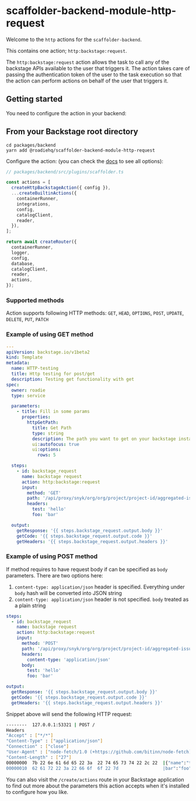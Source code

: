 # scaffolder-backend-module-http-request

Welcome to the `http` actions for the `scaffolder-backend`.

This contains one action; `http:backstage:request`.

The `http:backstage:request` action allows the task to call any of the backstage APIs available to the user that triggers it. The action takes care of passing the authentication token of the user to the task execution so that the action can perform actions on behalf of the user that triggers it.

## Getting started

You need to configure the action in your backend:

## From your Backstage root directory

```
cd packages/backend
yarn add @roadiehq/scaffolder-backend-module-http-request
```

Configure the action:
(you can check the [docs](https://backstage.io/docs/features/software-templates/writing-custom-actions#registering-custom-actions) to see all options):

```typescript
// packages/backend/src/plugins/scaffolder.ts

const actions = [
  createHttpBackstageAction({ config }),
  ...createBuiltinActions({
    containerRunner,
    integrations,
    config,
    catalogClient,
    reader,
  }),
];

return await createRouter({
  containerRunner,
  logger,
  config,
  database,
  catalogClient,
  reader,
  actions,
});
```

### Supported methods

Action supports following HTTP methods: `GET`, `HEAD`, `OPTIONS`, `POST`, `UPDATE`, `DELETE`, `PUT`, `PATCH`

### Example of using GET method

```yaml
---
apiVersion: backstage.io/v1beta2
kind: Template
metadata:
  name: HTTP-testing
  title: Http testing for post/get
  description: Testing get functionality with get
spec:
  owner: roadie
  type: service

  parameters:
    - title: Fill in some params
      properties:
        httpGetPath:
          title: Get Path
          type: string
          description: The path you want to get on your backstage instance
          ui:autofocus: true
          ui:options:
            rows: 5

  steps:
    - id: backstage_request
      name: backstage request
      action: http:backstage:request
      input:
        method: 'GET'
        path: '/api/proxy/snyk/org/org/project/project-id/aggregated-issues'
        headers:
          test: 'hello'
          foo: 'bar'

  output:
    getResponse: '{{ steps.backstage_request.output.body }}'
    getCode: '{{ steps.backstage_request.output.code }}'
    getHeaders: '{{ steps.backstage_request.output.headers }}'
```

### Example of using POST method

If method requires to have request body if can be specified as `body` parameters. There are two options here:

1. `content-type: application/json` header is specified. Everything under `body` hash will be converted into JSON string
2. `content-type: application/json` header is not specified. `body` treated as a plain string

```yaml
steps:
  - id: backstage_request
    name: backstage request
    action: http:backstage:request
    input:
      method: 'POST'
      path: '/api/proxy/snyk/org/org/project/project-id/aggregated-issues'
      headers:
        content-type: 'application/json'
      body:
        test: 'hello'
        foo: 'bar'

output:
  getResponse: '{{ steps.backstage_request.output.body }}'
  getCode: '{{ steps.backstage_request.output.code }}'
  getHeaders: '{{ steps.backstage_request.output.headers }}'
```

Snippet above will send the following HTTP request:

```sh
--------  127.0.0.1:53321 | POST /
Headers
"Accept" : ["*/*"]
"Content-Type" : ["application/json"]
"Connection" : ["close"]
"User-Agent" : ["node-fetch/1.0 (+https://github.com/bitinn/node-fetch)"]
"Content-Length" : ["27"]
00000000  7b 22 6e 61 6d 65 22 3a  22 74 65 73 74 22 2c 22  |{"name":"test","|
00000010  62 61 72 22 3a 22 66 6f  6f 22 7d                 |bar":"foo"}|
```

You can also visit the `/create/actions` route in your Backstage application to find out more about the parameters this action accepts when it's installed to configure how you like.
